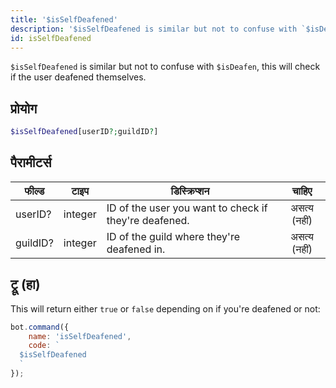 ```yaml
---
title: '$isSelfDeafened'
description: '$isSelfDeafened is similar but not to confuse with `$isDeafen`, this will check if the user deafened themselves.'
id: isSelfDeafened
---
```


`$isSelfDeafened` is similar but not to confuse with `$isDeafen`, this will check if the user deafened themselves.

## प्रोयोग

```php
$isSelfDeafened[userID?;guildID?]
```

## पैरामीटर्स

| फील्ड    | टाइप    | डिस्क्रिप्शन                                          |    चाहिए     |
| -------- | ------- | ----------------------------------------------------- |:------------:|
| userID?  | integer | ID of the user you want to check if they're deafened. | असत्य (नहीं) |
| guildID? | integer | ID of the guild where they're deafened in.            | असत्य (नहीं) |

## ट्रू (हा)

This will return either `true` or `false` depending on if you're deafened or not:

```javascript
bot.command({
    name: 'isSelfDeafened',
    code: `
  $isSelfDeafened
  `
});
```
